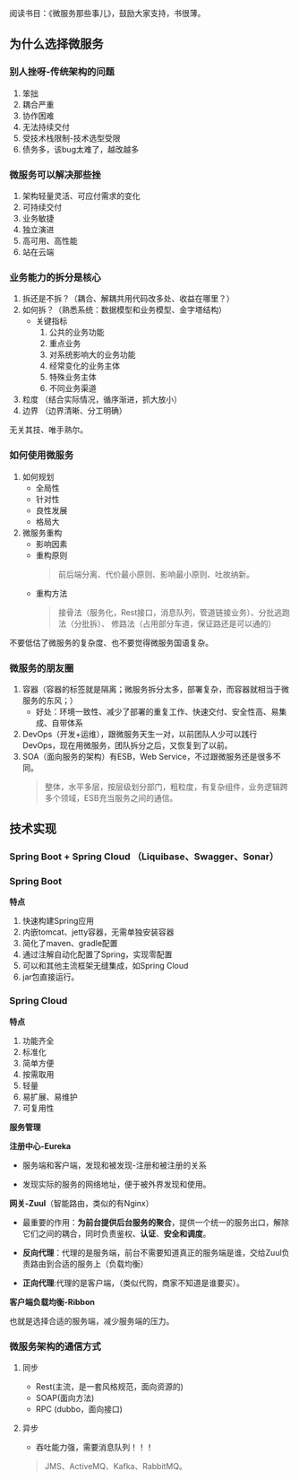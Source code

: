 阅读书目：《微服务那些事儿》，鼓励大家支持，书很薄。

## 为什么选择微服务

### 别人挫呀-传统架构的问题
1. 笨拙
2. 耦合严重
3. 协作困难
4. 无法持续交付
5. 受技术栈限制-技术选型受限
6. 债务多，该bug太难了，越改越多
   
### 微服务可以解决那些挫
1. 架构轻量灵活、可应付需求的变化
2. 可持续交付
3. 业务敏捷
4. 独立演进
5. 高可用、高性能
6. 站在云端

### 业务能力的拆分是核心 
1. 拆还是不拆？（耦合、解耦共用代码改多处、收益在哪里？）
2. 如何拆？（熟悉系统：数据模型和业务模型、金字塔结构）
   * 关键指标
        1. 公共的业务功能
        2. 重点业务
        3. 对系统影响大的业务功能
        4. 经常变化的业务主体
        5. 特殊业务主体
        6. 不同业务渠道
3. 粒度  （结合实际情况，循序渐进，抓大放小）
4. 边界 （边界清晰、分工明确）

无关其技、唯手熟尔。

### 如何使用微服务
1. 如何规划
    * 全局性
    * 针对性
    * 良性发展
    * 格局大
2. 微服务重构
   * 影响因素
   * 重构原则
        > 前后端分离、代价最小原则、影响最小原则、吐故纳新。
    * 重构方法
        > 接骨法（服务化，Rest接口，消息队列，管道链接业务）、分批逃跑法（分批拆）、
        >修路法（占用部分车道，保证路还是可以通的）

不要低估了微服务的复杂度、也不要觉得微服务国语复杂。

### 微服务的朋友圈
1. 容器（容器的标签就是隔离；微服务拆分太多，部署复杂，而容器就相当于微服务的东风；）
   * 好处：环境一致性、减少了部署的重复工作、快速交付、安全性高、易集成、自带体系
2. DevOps（开发+运维），跟微服务天生一对，以前团队人少可以践行DevOps，现在用微服务，团队拆分之后，又恢复到了以前。
3. SOA（面向服务的架构）有ESB，Web Service，不过跟微服务还是很多不同。
   > 整体，水平多层，按层级划分部门，粗粒度，有复杂组件，业务逻辑跨多个领域，ESB充当服务之间的通信。

## 技术实现
### Spring Boot + Spring Cloud （Liquibase、Swagger、Sonar）

### Spring Boot

**特点**

1. 快速构建Spring应用
2. 内嵌tomcat、jetty容器，无需单独安装容器
3. 简化了maven、gradle配置
4. 通过注解自动化配置了Spring，实现零配置
5. 可以和其他主流框架无缝集成，如Spring Cloud
6. jar包直接运行。
   
### Spring Cloud

**特点**

1. 功能齐全
2. 标准化
3. 简单方便
4. 按需取用
5. 轻量
6. 易扩展、易维护
7. 可复用性

**服务管理**

**注册中心-Eureka**

* 服务端和客户端，发现和被发现-注册和被注册的关系

* 发现实际的服务的网络地址，便于被外界发现和使用。

**网关-Zuul**（智能路由，类似的有Nginx）

* 最重要的作用：**为前台提供后台服务的聚合**，提供一个统一的服务出口，解除它们之间的耦合，同时负责鉴权、**认证**、**安全和调度**。

* **反向代理**：代理的是服务端，前台不需要知道真正的服务端是谁，交给Zuul负责路由到合适的服务上（负载均衡）

* **正向代理**:代理的是客户端，（类似代购，商家不知道是谁要买）。

**客户端负载均衡-Ribbon**

也就是选择合适的服务端，减少服务端的压力。


### 微服务架构的通信方式

1. 同步
   * Rest(主流，是一套风格规范，面向资源的)
   * SOAP(面向方法)
   * RPC (dubbo，面向接口)
  
2. 异步
   * 吞吐能力强，需要消息队列！！！
    > JMS、ActiveMQ、Kafka、RabbitMQ。

